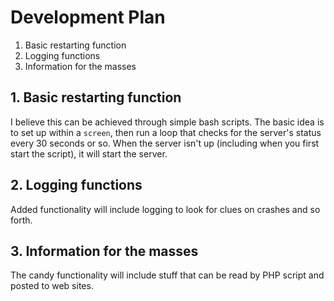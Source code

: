 # Development Plan

1. Basic restarting function
2. Logging functions
3. Information for the masses

## 1. Basic restarting function

I believe this can be achieved through simple bash scripts. The basic idea is to set up within a `screen`, then run a loop that checks for the server's status every 30 seconds or so. When the server isn't up (including when you first start the script), it will start the server.

## 2. Logging functions

Added functionality will include logging to look for clues on crashes and so forth.

## 3. Information for the masses

The candy functionality will include stuff that can be read by PHP script and posted to web sites.
